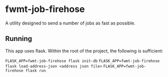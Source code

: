 # fwmt-job-firehose

A utility designed to send a number of jobs as fast as possible.

## Running

This app uses flask. Within the root of the project, the following is sufficient:

`FLASK_APP=fwmt-job-firehose flask init-db`
`FLASK_APP=fwmt-job-firehose flask load-address-json <address json file>`
`FLASK_APP=fwmt-job-firehose flask run`
